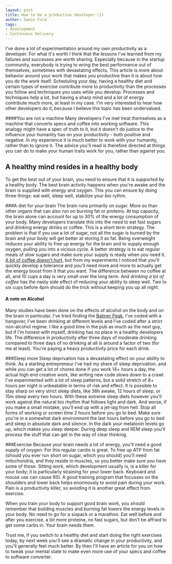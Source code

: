 ```yaml
---
layout: post
title: How to be a productive developer (1)
author: Iwein Fuld
tags:
- development
- Continuous Delivery
---
```

I've done a lot of experimentation around my own productivity as a developer. For what it's worth I think that the
lessons I've learned from my failures and successes are worth sharing. Especially because in the startup community,
everybody is trying to wring the best performance out of themselves, sometimes with devastating effects. This article
is more about behavior around your work that makes you productive than it is about how you do the work itself.
Scheduling your day, having a healthy diet and certain types of exercise contribute more to productivity than
the processes you follow and techniques you uses while you develop. Processes and techniques help a lot, but having a
sharp mind and a lot of energy contribute much more, at least in my case. I'm very interested to hear how other
developers do it, because I believe this topic has been undervalued.

####You are not a machine
Many developers I've met treat themselves as a machine that converts specs and coffee into working software.
This analogy might have a spec of truth to it, but it doesn't do justice to the influence your humanity has on
your productivity - both positive and negative. In my experience it is much better to work with your humanity,
rather than to ignore it. The advice you'll read is therefore directed at things you can do to make your human traits
work for you, rather than against you.

A healthy mind resides in a healthy body
----------------

To get the best out of your brain, you need to ensure that it is supported by a healthy body. The best brain activity
happens when you're awake and the brain is supplied with energy and oxygen. This you can ensure by doing three things:
eat well, sleep well, stabilize your bio rythm.

###A diet for your brain
The brain runs primarily on sugar. More so than other organs that can also run on burning fat or proteins. At top
capacity, the brain alone can account for up to 30% of the energy consumption of your body. Many developers translate
this into the need to eat fast sugars and drinking energy drinks or coffee. This is a short term strategy. The problem
is that if you use a lot of sugar, not all the sugar is burned by the brain and your body will get better at storing
it as fat. Being overweight reduces your ability to free up energy for the brain and to supply enough oxygen, pulling
you into a vicious cycle. A better strategy is to eat regular meals of slow sugars and make sure your supply is ready
when you need it. [A bit of coffee doesn't hurt](http://www.huffingtonpost.com/2013/10/17/coffee-health-benefits_n_4102133.html),
but from my experiments I noticed that you'll quickly develop
a tolerance and you'll need more and more to actually get the energy boost from it that you want. The difference
between no coffee at all, and 10 cups a day is very small over the long term. And drinking *a lot of coffee* has the
nasty side effect of reducing your ability to sleep well. Two to six cups before 4pm should do the trick without keeping
you up all night.

#### A note on Alcohol
Many studies have been done on the effects of alcohol on the body and on the brain in particular. I've tried finding
the [Balmer Peak](http://xkcd.com/323/), I've coded with a hangover, I've been drinking at different levels and I've
coded after a strict non-alcohol regime. I like a good time in the pub as much as the next guy, but if I'm honest
with myself, drinking has no place in a healthy developers life. The difference in productivity after three days of
moderate drinking compared to three days of no drinking at all is around a factor of two (for me at least). You're paying a
heavy productivity price for each drink.

###Sleep more
Sleep deprivation has a devastating effect on your ability to think. As a starting entrepreneur I've had my share of
sleep deprivation, and while you can get a lot of chores done if you work 14+ hours a day, the actual high end
creative work, like writing new code slows down to a crawl. I've experimented with a lot of sleep patterns, but a
solid stretch of 8+ hours per night is unbeatable in terms of risk and effect. It is possible to stay sharp on
very strict sleep diets, like 36h awake, 12 hours of sleep, or 15m sleep every two hours. With these extreme
sleep diets however you'll work against the natural bio rhythm that follows light and dark. And worse, if you make
a small mistake, you'll end up with a jet-lag from hell. Stop all forms of working or screen time 2 hours before
you go to bed. Make sure you're in a somewhat dark environment the last hours before you go to bed and sleep
in absolute dark and silence. In the dark your melatonin levels go up, which makes you sleep deeper. During deep sleep
 and REM sleep you'll process the stuff that can get in the way of clear thinking.

###Exercise
Because your brain needs a lot of energy, you'll need a good supply of oxygen. For this regular cardio is great.
To free up ATP from fat (should you ever run short on sugar, which you should) you'll need mitochondria, and they
reside in muscles, so you better make sure you have some of those. Sitting work, which development usually is, is
a killer for your body; it is particularly straining for your lower back. Keyboard and mouse use can cause RSI.
A good training program that focusses on the shoulders and lower back helps enormously to avoid pain during your work.
Pain is a productivity killer, so avoiding it is another great effect from exercise.

When you train your body to support good brain work, you should remember that building muscles and burning fat lowers
the energy levels in your body. No need to go for a sixpack or a marathon. Eat well before and after you exercise,
a bit more proteine, no fast sugars, but don't be affraid to get some carbs in. Your brain needs them.

Trust me, if you switch to a healthy diet and start doing the right exercises today, by next week you'll see
a dramatic change in your productivity, and you'll generally feel much better. By then I'll have an article for you
on how to tweak your mental state to make even more use of your specs and coffee to software converter.